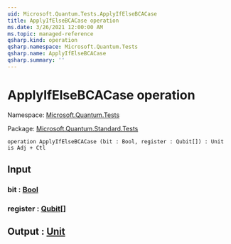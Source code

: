 ```yaml
---
uid: Microsoft.Quantum.Tests.ApplyIfElseBCACase
title: ApplyIfElseBCACase operation
ms.date: 3/26/2021 12:00:00 AM
ms.topic: managed-reference
qsharp.kind: operation
qsharp.namespace: Microsoft.Quantum.Tests
qsharp.name: ApplyIfElseBCACase
qsharp.summary: ''
---
```


# ApplyIfElseBCACase operation

Namespace: [Microsoft.Quantum.Tests](xref:Microsoft.Quantum.Tests)

Package: [Microsoft.Quantum.Standard.Tests](https://nuget.org/packages/Microsoft.Quantum.Standard.Tests)




```qsharp
operation ApplyIfElseBCACase (bit : Bool, register : Qubit[]) : Unit is Adj + Ctl
```


## Input

### bit : [Bool](xref:microsoft.quantum.lang-ref.bool)




### register : [Qubit](xref:microsoft.quantum.lang-ref.qubit)[]





## Output : [Unit](xref:microsoft.quantum.lang-ref.unit)

